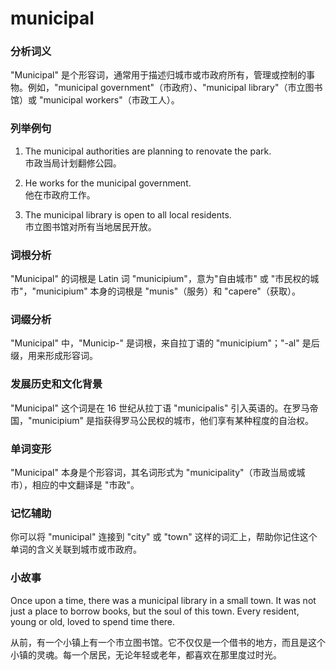 # municipal

### 分析词义

  

"Municipal" 是个形容词，通常用于描述归城市或市政府所有，管理或控制的事物。例如，"municipal government"（市政府）、"municipal library"（市立图书馆）或 "municipal workers"（市政工人）。

  

### 列举例句

  

1.  The municipal authorities are planning to renovate the park.  
    市政当局计划翻修公园。
    
      
    
2.  He works for the municipal government.  
    他在市政府工作。
    
      
    
3.  The municipal library is open to all local residents.  
    市立图书馆对所有当地居民开放。
    
      
    

  

### 词根分析

  

"Municipal" 的词根是 Latin 词 "municipium"，意为"自由城市" 或 "市民权的城市"，"municipium" 本身的词根是 "munis"（服务）和 "capere"（获取）。

  

### 词缀分析

  

"Municipal" 中，"Municip-" 是词根，来自拉丁语的 "municipium"；"-al" 是后缀，用来形成形容词。

  

### 发展历史和文化背景

  

"Municipal" 这个词是在 16 世纪从拉丁语 "municipalis" 引入英语的。在罗马帝国，"municipium" 是指获得罗马公民权的城市，他们享有某种程度的自治权。

  

### 单词变形

  

"Municipal" 本身是个形容词，其名词形式为 "municipality"（市政当局或城市），相应的中文翻译是 "市政"。

  

### 记忆辅助

  

你可以将 "municipal" 连接到 "city" 或 "town" 这样的词汇上，帮助你记住这个单词的含义关联到城市或市政府。

  

### 小故事

  

Once upon a time, there was a municipal library in a small town. It was not just a place to borrow books, but the soul of this town. Every resident, young or old, loved to spend time there.

  

从前，有一个小镇上有一个市立图书馆。它不仅仅是一个借书的地方，而且是这个小镇的灵魂。每一个居民，无论年轻或老年，都喜欢在那里度过时光。
